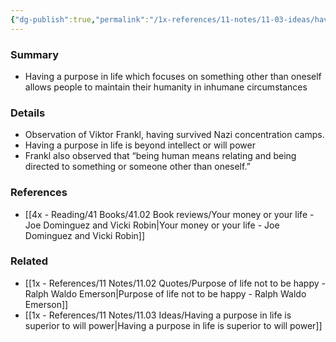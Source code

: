 ```yaml
---
{"dg-publish":true,"permalink":"/1x-references/11-notes/11-03-ideas/having-a-purpose-in-life-is-superior-to-will-power/","title":"Having a purpose in life is superior to will power","created":"2023-10-15T22:28:03.000+03:00","updated":"2024-02-14T20:18:31.119+03:00"}
---
```



### Summary
- Having a purpose in life which focuses on something other than oneself allows people to maintain their humanity in inhumane circumstances

### Details
- Observation of Viktor Frankl, having survived Nazi concentration camps.
- Having a purpose in life is beyond intellect or will power
- Frankl also observed that “being human means relating and being directed to something or someone other than oneself.”

### References
- [[4x - Reading/41 Books/41.02 Book reviews/Your money or your life - Joe Dominguez and Vicki Robin\|Your money or your life - Joe Dominguez and Vicki Robin]]

### Related
- [[1x - References/11 Notes/11.02 Quotes/Purpose of life not to be happy - Ralph Waldo Emerson\|Purpose of life not to be happy - Ralph Waldo Emerson]]
- [[1x - References/11 Notes/11.03 Ideas/Having a purpose in life is superior to will power\|Having a purpose in life is superior to will power]]
